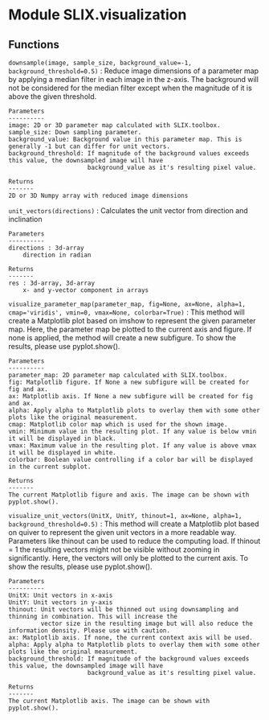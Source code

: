 Module SLIX.visualization
=========================

Functions
---------

    
`downsample(image, sample_size, background_value=-1, background_threshold=0.5)`
:   Reduce image dimensions of a parameter map by applying a median filter in each image in the z-axis.
    The background will not be considered for the median filter except when the magnitude of it is above the given
    threshold.
    
    Parameters
    ----------
    image: 2D or 3D parameter map calculated with SLIX.toolbox.
    sample_size: Down sampling parameter.
    background_value: Background value in this parameter map. This is generally -1 but can differ for unit vectors.
    background_threshold: If magnitude of the background values exceeds this value, the downsampled image will have
                          background_value as it's resulting pixel value.
    
    Returns
    -------
    2D or 3D Numpy array with reduced image dimensions

    
`unit_vectors(directions)`
:   Calculates the unit vector from direction and inclination
    
    Parameters
    ----------
    directions : 3d-array
        direction in radian
    
    Returns
    -------
    res : 3d-array, 3d-array
        x- and y-vector component in arrays

    
`visualize_parameter_map(parameter_map, fig=None, ax=None, alpha=1, cmap='viridis', vmin=0, vmax=None, colorbar=True)`
:   This method will create a Matplotlib plot based on imshow to represent the given parameter map.
    Here, the parameter map be plotted to the current axis and figure. If none is applied, the method will create a new
    subfigure. To show the results, please use pyplot.show().
    
    Parameters
    ----------
    parameter_map: 2D parameter map calculated with SLIX.toolbox.
    fig: Matplotlib figure. If None a new subfigure will be created for fig and ax.
    ax: Matplotlib axis. If None a new subfigure will be created for fig and ax.
    alpha: Apply alpha to Matplotlib plots to overlay them with some other plots like the original measurement.
    cmap: Matplotlib color map which is used for the shown image.
    vmin: Minimum value in the resulting plot. If any value is below vmin it will be displayed in black.
    vmax: Maximum value in the resulting plot. If any value is above vmax it will be displayed in white.
    colorbar: Boolean value controlling if a color bar will be displayed in the current subplot.
    
    Returns
    -------
    The current Matplotlib figure and axis. The image can be shown with pyplot.show().

    
`visualize_unit_vectors(UnitX, UnitY, thinout=1, ax=None, alpha=1, background_threshold=0.5)`
:   This method will create a Matplotlib plot based on quiver to represent the given unit vectors in a more readable
    way. Parameters like thinout can be used to reduce the computing load. If thinout = 1 the resulting vectors might
    not be visible without zooming in significantly.
    Here, the vectors will only be plotted to the current axis. To show the results, please use pyplot.show().
    
    Parameters
    ----------
    UnitX: Unit vectors in x-axis
    UnitY: Unit vectors in y-axis
    thinout: Unit vectors will be thinned out using downsampling and thinning in combination. This will increase the
             vector size in the resulting image but will also reduce the information density. Please use with caution.
    ax: Matplotlib axis. If none, the current context axis will be used.
    alpha: Apply alpha to Matplotlib plots to overlay them with some other plots like the original measurement.
    background_threshold: If magnitude of the background values exceeds this value, the downsampled image will have
                          background_value as it's resulting pixel value.
    
    Returns
    -------
    The current Matplotlib axis. The image can be shown with pyplot.show().